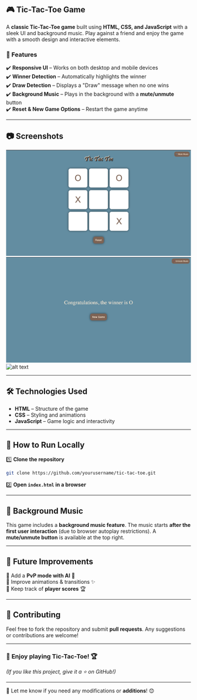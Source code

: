 

## 🎮 Tic-Tac-Toe Game  

A **classic Tic-Tac-Toe game** built using **HTML, CSS, and JavaScript** with a sleek UI and background music. Play against a friend and enjoy the game with a smooth design and interactive elements.  

### 🌟 Features  
✔️ **Responsive UI** – Works on both desktop and mobile devices  
✔️ **Winner Detection** – Automatically highlights the winner  
✔️ **Draw Detection** – Displays a "Draw" message when no one wins  
✔️ **Background Music** – Plays in the background with a **mute/unmute** button  
✔️ **Reset & New Game Options** – Restart the game anytime  

---

## 📷 Screenshots  
![alt text](./Assets/TicTacToeStartPage.png)
![alt text](./Assets/Winner.png)
![alt text](./Assets/Draw.png.png)

---

## 🛠️ Technologies Used  
- **HTML** – Structure of the game  
- **CSS** – Styling and animations  
- **JavaScript** – Game logic and interactivity  

---

## 🚀 How to Run Locally  
1️⃣ **Clone the repository**  
```bash
git clone https://github.com/yourusername/tic-tac-toe.git
```
2️⃣ **Open `index.html` in a browser**  

---

## 🎵 Background Music  
This game includes a **background music feature**. The music starts **after the first user interaction** (due to browser autoplay restrictions). A **mute/unmute button** is available at the top right.  

---

## 🔧 Future Improvements  
🔹 Add a **PvP mode with AI** 🤖  
🔹 Improve animations & transitions ✨  
🔹 Keep track of **player scores** 🏆  

---

## 🤝 Contributing  
Feel free to fork the repository and submit **pull requests**. Any suggestions or contributions are welcome!  

---

### 🚀 **Enjoy playing Tic-Tac-Toe!** 🏆  
*(If you like this project, give it a ⭐ on GitHub!)*  

---

🔹 Let me know if you need any modifications or **additions**! 😊